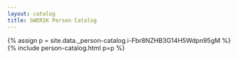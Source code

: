 ```yaml
---
layout: catalog
title: SWERIK Person Catalog
---
```

{% assign p = site.data._person-catalog.i-Fbr8NZHB3G14H5Wdpn95gM %}
{% include person-catalog.html p=p %}

